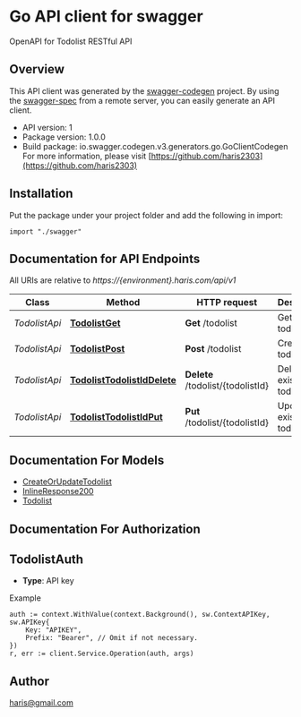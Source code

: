 # Go API client for swagger

OpenAPI for Todolist RESTful API

## Overview
This API client was generated by the [swagger-codegen](https://github.com/swagger-api/swagger-codegen) project.  By using the [swagger-spec](https://github.com/swagger-api/swagger-spec) from a remote server, you can easily generate an API client.

- API version: 1
- Package version: 1.0.0
- Build package: io.swagger.codegen.v3.generators.go.GoClientCodegen
For more information, please visit [https://github.com/haris2303](https://github.com/haris2303)

## Installation
Put the package under your project folder and add the following in import:
```golang
import "./swagger"
```

## Documentation for API Endpoints

All URIs are relative to *https://{environment}.haris.com/api/v1*

Class | Method | HTTP request | Description
------------ | ------------- | ------------- | -------------
*TodolistApi* | [**TodolistGet**](docs/TodolistApi.md#todolistget) | **Get** /todolist | Get all todolist
*TodolistApi* | [**TodolistPost**](docs/TodolistApi.md#todolistpost) | **Post** /todolist | Create new todolist
*TodolistApi* | [**TodolistTodolistIdDelete**](docs/TodolistApi.md#todolisttodolistiddelete) | **Delete** /todolist/{todolistId} | Delete existing todolist
*TodolistApi* | [**TodolistTodolistIdPut**](docs/TodolistApi.md#todolisttodolistidput) | **Put** /todolist/{todolistId} | Update existing todolist

## Documentation For Models

 - [CreateOrUpdateTodolist](docs/CreateOrUpdateTodolist.md)
 - [InlineResponse200](docs/InlineResponse200.md)
 - [Todolist](docs/Todolist.md)

## Documentation For Authorization

## TodolistAuth
- **Type**: API key 

Example
```golang
auth := context.WithValue(context.Background(), sw.ContextAPIKey, sw.APIKey{
	Key: "APIKEY",
	Prefix: "Bearer", // Omit if not necessary.
})
r, err := client.Service.Operation(auth, args)
```

## Author

haris@gmail.com
